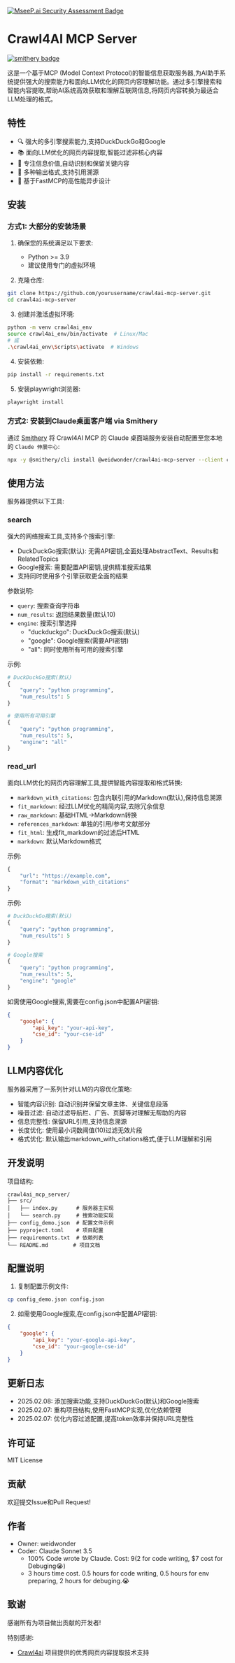 [![MseeP.ai Security Assessment Badge](https://mseep.net/pr/weidwonder-crawl4ai-mcp-server-badge.png)](https://mseep.ai/app/weidwonder-crawl4ai-mcp-server)

# Crawl4AI MCP Server

[![smithery badge](https://smithery.ai/badge/@weidwonder/crawl4ai-mcp-server)](https://smithery.ai/server/@weidwonder/crawl4ai-mcp-server)

这是一个基于MCP (Model Context Protocol)的智能信息获取服务器,为AI助手系统提供强大的搜索能力和面向LLM优化的网页内容理解功能。通过多引擎搜索和智能内容提取,帮助AI系统高效获取和理解互联网信息,将网页内容转换为最适合LLM处理的格式。

## 特性

- 🔍 强大的多引擎搜索能力,支持DuckDuckGo和Google
- 📚 面向LLM优化的网页内容提取,智能过滤非核心内容
- 🎯 专注信息价值,自动识别和保留关键内容
- 📝 多种输出格式,支持引用溯源
- 🚀 基于FastMCP的高性能异步设计

## 安装

### 方式1: 大部分的安装场景

1. 确保您的系统满足以下要求:
   - Python >= 3.9
   - 建议使用专门的虚拟环境

2. 克隆仓库:
```bash
git clone https://github.com/yourusername/crawl4ai-mcp-server.git
cd crawl4ai-mcp-server
```

3. 创建并激活虚拟环境:
```bash
python -m venv crawl4ai_env
source crawl4ai_env/bin/activate  # Linux/Mac
# 或
.\crawl4ai_env\Scripts\activate  # Windows
```

4. 安装依赖:
```bash
pip install -r requirements.txt
```

5. 安装playwright浏览器:
```bash
playwright install
```

### 方式2: 安装到Claude桌面客户端 via Smithery

通过 [Smithery](https://smithery.ai/server/@weidwonder/crawl4ai-mcp-server) 将 Crawl4AI MCP 的 Claude 桌面端服务安装自动配置至您本地的 `Claude 伸展中心`:

```bash
npx -y @smithery/cli install @weidwonder/crawl4ai-mcp-server --client claude
```

## 使用方法

服务器提供以下工具:

### search
强大的网络搜索工具,支持多个搜索引擎:

- DuckDuckGo搜索(默认): 无需API密钥,全面处理AbstractText、Results和RelatedTopics
- Google搜索: 需要配置API密钥,提供精准搜索结果
- 支持同时使用多个引擎获取更全面的结果

参数说明:
- `query`: 搜索查询字符串
- `num_results`: 返回结果数量(默认10)
- `engine`: 搜索引擎选择
  - "duckduckgo": DuckDuckGo搜索(默认)
  - "google": Google搜索(需要API密钥)
  - "all": 同时使用所有可用的搜索引擎

示例:
```python
# DuckDuckGo搜索(默认)
{
    "query": "python programming",
    "num_results": 5
}

# 使用所有可用引擎
{
    "query": "python programming",
    "num_results": 5,
    "engine": "all"
}
```

### read_url
面向LLM优化的网页内容理解工具,提供智能内容提取和格式转换:

- `markdown_with_citations`: 包含内联引用的Markdown(默认),保持信息溯源
- `fit_markdown`: 经过LLM优化的精简内容,去除冗余信息
- `raw_markdown`: 基础HTML→Markdown转换
- `references_markdown`: 单独的引用/参考文献部分
- `fit_html`: 生成fit_markdown的过滤后HTML
- `markdown`: 默认Markdown格式

示例:
```python
{
    "url": "https://example.com",
    "format": "markdown_with_citations"
}
```

示例:
```python
# DuckDuckGo搜索(默认)
{
    "query": "python programming",
    "num_results": 5
}

# Google搜索
{
    "query": "python programming",
    "num_results": 5,
    "engine": "google"
}
```

如需使用Google搜索,需要在config.json中配置API密钥:
```json
{
    "google": {
        "api_key": "your-api-key",
        "cse_id": "your-cse-id"
    }
}
```

## LLM内容优化

服务器采用了一系列针对LLM的内容优化策略:

- 智能内容识别: 自动识别并保留文章主体、关键信息段落
- 噪音过滤: 自动过滤导航栏、广告、页脚等对理解无帮助的内容
- 信息完整性: 保留URL引用,支持信息溯源
- 长度优化: 使用最小词数阈值(10)过滤无效片段
- 格式优化: 默认输出markdown_with_citations格式,便于LLM理解和引用

## 开发说明

项目结构:
```
crawl4ai_mcp_server/
├── src/
│   ├── index.py      # 服务器主实现
│   └── search.py     # 搜索功能实现
├── config_demo.json  # 配置文件示例
├── pyproject.toml    # 项目配置
├── requirements.txt  # 依赖列表
└── README.md        # 项目文档
```

## 配置说明

1. 复制配置示例文件:
```bash
cp config_demo.json config.json
```

2. 如需使用Google搜索,在config.json中配置API密钥:
```json
{
    "google": {
        "api_key": "your-google-api-key",
        "cse_id": "your-google-cse-id"
    }
}
```

## 更新日志

- 2025.02.08: 添加搜索功能,支持DuckDuckGo(默认)和Google搜索
- 2025.02.07: 重构项目结构,使用FastMCP实现,优化依赖管理
- 2025.02.07: 优化内容过滤配置,提高token效率并保持URL完整性

## 许可证

MIT License

## 贡献

欢迎提交Issue和Pull Request!

## 作者

- Owner: weidwonder  
- Coder: Claude Sonnet 3.5 
    - 100% Code wrote by Claude. Cost: $9 ($2 for code writing, $7 cost for Debuging😭)
    - 3 hours time cost. 0.5 hours for code writing, 0.5 hours for env preparing, 2 hours for debuging.😭

## 致谢

感谢所有为项目做出贡献的开发者!

特别感谢:
- [Crawl4ai](https://github.com/crawl4ai/crawl4ai) 项目提供的优秀网页内容提取技术支持